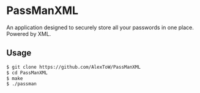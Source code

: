 # PassManXML
An application designed to securely store all your passwords in one place. Powered by XML.

 ## Usage
```bash
$ git clone https://github.com/AlexToW/PassManXML
$ cd PassManXML
$ make
$ ./passman
```